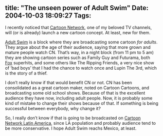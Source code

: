 title: "The unseen power of Adult Swim"
Date: 2004-10-03 18:09:27
Tags: 
---
<p>I recently noticed that <a href="http://web.archive.org/web/20041018111240/http://www.cartoonnetwork.com/">Cartoon Network</a>, one of my beloved TV channels, will (or is already) launch a new cartoon concept. At least, new for them.</p>

<p><a href="http://web.archive.org/web/20041018111240/http://www.cartoonnetwork.com/gen/asfaq/index.html">Adult Swim</a> is a block where they are broadcasting some cartoon <em>for adults</em>. They argue about the age of their audience, saying that more grown and mature people watch CN. That’s way, in a night block (from 11&#160;pm to 5 am) they are showing cartoon series such as Family Guy and Futurama, both <a href="http://web.archive.org/web/20041018111240/http://www.fox.com/">Fox</a> superhits, and some others like The Ripping Friends, a very nice show of ‘bad boys’ that I had the chance to watch once and Lupin The 3rd, which is the story of a thief.</p>

<p>I don’t really know if that would benefit CN or not. CN has been consolidated as a great cartoon maker, noted on Cartoon Cartoons, and broadcasting some old school shows. Because of that is the excellent audience they have now, including adult people. Now, it is probably some kind of mistake to change their shows because of that. If something is being successful between everybody, why change it?</p>

<p>So, I really don’t know if that is going to be broadcasted on <a href="http://web.archive.org/web/20041018111240/http://www.cartoonnetworkla.com/">Cartoon Network Latin America</a>, since LA population and probably audience tend to be more conservative. I hope Adult Swim reachs Mexico, at least.</p>
